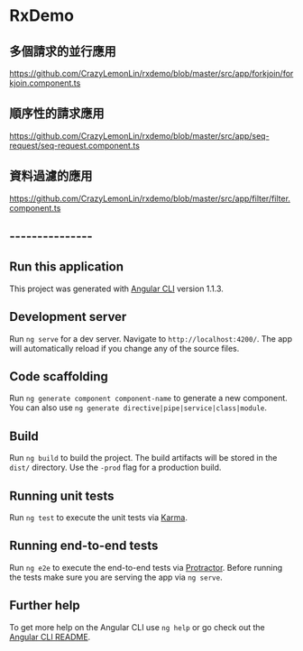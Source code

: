 # RxDemo
## 多個請求的並行應用
https://github.com/CrazyLemonLin/rxdemo/blob/master/src/app/forkjoin/forkjoin.component.ts

## 順序性的請求應用
https://github.com/CrazyLemonLin/rxdemo/blob/master/src/app/seq-request/seq-request.component.ts

## 資料過濾的應用
https://github.com/CrazyLemonLin/rxdemo/blob/master/src/app/filter/filter.component.ts

## ---------------

## Run this application
This project was generated with [Angular CLI](https://github.com/angular/angular-cli) version 1.1.3.

## Development server

Run `ng serve` for a dev server. Navigate to `http://localhost:4200/`. The app will automatically reload if you change any of the source files.

## Code scaffolding

Run `ng generate component component-name` to generate a new component. You can also use `ng generate directive|pipe|service|class|module`.

## Build

Run `ng build` to build the project. The build artifacts will be stored in the `dist/` directory. Use the `-prod` flag for a production build.

## Running unit tests

Run `ng test` to execute the unit tests via [Karma](https://karma-runner.github.io).

## Running end-to-end tests

Run `ng e2e` to execute the end-to-end tests via [Protractor](http://www.protractortest.org/).
Before running the tests make sure you are serving the app via `ng serve`.

## Further help

To get more help on the Angular CLI use `ng help` or go check out the [Angular CLI README](https://github.com/angular/angular-cli/blob/master/README.md).
